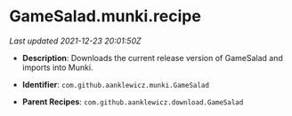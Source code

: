 # GameSalad.munki.recipe

_Last updated 2021-12-23 20:01:50Z_

- **Description**: Downloads the current release version of GameSalad and imports into Munki.

- **Identifier**: `com.github.aanklewicz.munki.GameSalad`

- **Parent Recipes**: `com.github.aanklewicz.download.GameSalad`
